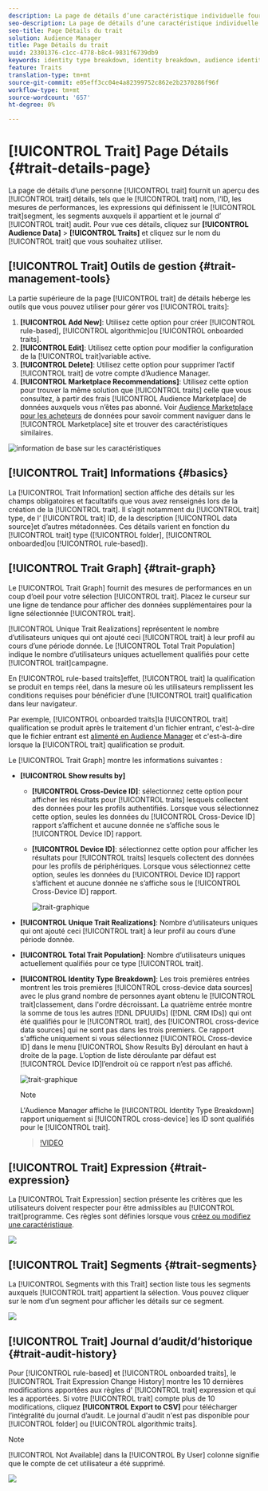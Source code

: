 ```yaml
---
description: La page de détails d’une caractéristique individuelle fournit un aperçu des informations telles que le nom de la caractéristique, l’ID, les mesures de performances, les expressions qui définissent la caractéristique, les segments auxquels elle appartient et le journal d’audit des caractéristiques. Pour afficher ces détails, accédez à Audience Data > Caractéristiques et cliquez sur le nom de la caractéristique que vous souhaitez utiliser.
seo-description: La page de détails d’une caractéristique individuelle fournit un aperçu des informations telles que le nom de la caractéristique, l’ID, les mesures de performances, les expressions qui définissent la caractéristique, les segments auxquels elle appartient et le journal d’audit des caractéristiques. Pour afficher ces détails, accédez à Audience Data > Caractéristiques et cliquez sur le nom de la caractéristique que vous souhaitez utiliser.
seo-title: Page Détails du trait
solution: Audience Manager
title: Page Détails du trait
uuid: 23301376-c1cc-4778-b8c4-9831f6739db9
keywords: identity type breakdown, identity breakdown, audience identity reporting, cross-device, cross-device ID, device ID
feature: Traits
translation-type: tm+mt
source-git-commit: e05eff3cc04e4a82399752c862e2b2370286f96f
workflow-type: tm+mt
source-wordcount: '657'
ht-degree: 0%

---
```



# [!UICONTROL Trait] Page Détails {#trait-details-page}

La page de détails d’une personne [!UICONTROL trait] fournit un aperçu des [!UICONTROL trait] détails, tels que le [!UICONTROL trait] nom, l’ID, les mesures de performances, les expressions qui définissent le [!UICONTROL trait]segment, les segments auxquels il appartient et le journal d’ [!UICONTROL trait] audit. Pour vue ces détails, cliquez sur **[!UICONTROL Audience Data]** > **[!UICONTROL Traits]** et cliquez sur le nom du [!UICONTROL trait] que vous souhaitez utiliser.

## [!UICONTROL Trait] Outils de gestion {#trait-management-tools}

La partie supérieure de la page [!UICONTROL trait] de détails héberge les outils que vous pouvez utiliser pour gérer vos [!UICONTROL traits]:

1. **[!UICONTROL Add New]**: Utilisez cette option pour créer [!UICONTROL rule-based], [!UICONTROL algorithmic]ou [!UICONTROL onboarded traits].
2. **[!UICONTROL Edit]**: Utilisez cette option pour modifier la configuration de la [!UICONTROL trait]variable active.
3. **[!UICONTROL Delete]**: Utilisez cette option pour supprimer l’actif [!UICONTROL trait] de votre compte d’Audience Manager.
4. **[!UICONTROL Marketplace Recommendations]**: Utilisez cette option pour trouver la même solution que [!UICONTROL traits] celle que vous consultez, à partir des frais [!UICONTROL Audience Marketplace] de données auxquels vous n’êtes pas abonné. Voir [Audience Marketplace pour les acheteurs](../audience-marketplace/marketplace-data-buyers/marketplace-data-buyers.md) de données pour savoir comment naviguer dans le [!UICONTROL Marketplace] site et trouver des caractéristiques similaires.

![information de base sur les caractéristiques](assets/basic-trait-information.png)

## [!UICONTROL Trait] Informations {#basics}

La [!UICONTROL Trait Information] section affiche des détails sur les champs obligatoires et facultatifs que vous avez renseignés lors de la création de la [!UICONTROL trait]. Il s’agit notamment du [!UICONTROL trait] type, de l’ [!UICONTROL trait] ID, de la description [!UICONTROL data source]et d’autres métadonnées. Ces détails varient en fonction du [!UICONTROL trait] type ([!UICONTROL folder], [!UICONTROL onboarded]ou [!UICONTROL rule-based]).

## [!UICONTROL Trait Graph] {#trait-graph}

Le [!UICONTROL Trait Graph] fournit des mesures de performances en un coup d’oeil pour votre sélection [!UICONTROL trait]. Placez le curseur sur une ligne de tendance pour afficher des données supplémentaires pour la ligne sélectionnée [!UICONTROL trait].

[!UICONTROL Unique Trait Realizations] représentent le nombre d’utilisateurs uniques qui ont ajouté ceci [!UICONTROL trait] à leur profil au cours d’une période donnée. Le [!UICONTROL Total Trait Population] indique le nombre d’utilisateurs uniques actuellement qualifiés pour cette [!UICONTROL trait]campagne.

En [!UICONTROL rule-based traits]effet, [!UICONTROL trait] la qualification se produit en temps réel, dans la mesure où les utilisateurs remplissent les conditions requises pour bénéficier d’une [!UICONTROL trait] qualification dans leur navigateur.

Par exemple, [!UICONTROL onboarded traits]la [!UICONTROL trait] qualification se produit après le traitement d&#39;un fichier entrant, c&#39;est-à-dire que le fichier entrant est [alimenté en Audience Manager](../../faq/faq-inbound-data-ingestion.md) et c&#39;est-à-dire lorsque la [!UICONTROL trait] qualification se produit.

Le [!UICONTROL Trait Graph] montre les informations suivantes :

* **[!UICONTROL Show results by]**
   * **[!UICONTROL Cross-Device ID]**: sélectionnez cette option pour afficher les résultats pour [!UICONTROL traits] lesquels collectent des données pour les profils authentifiés. Lorsque vous sélectionnez cette option, seules les données du [!UICONTROL Cross-Device ID] rapport s’affichent et aucune donnée ne s’affiche sous le [!UICONTROL Device ID] rapport.
   * **[!UICONTROL Device ID]**: sélectionnez cette option pour afficher les résultats pour [!UICONTROL traits] lesquels collectent des données pour les profils de périphériques. Lorsque vous sélectionnez cette option, seules les données du [!UICONTROL Device ID] rapport s’affichent et aucune donnée ne s’affiche sous le [!UICONTROL Cross-Device ID] rapport.

      ![trait-graphique](assets/trait-summary.gif)

* **[!UICONTROL Unique Trait Realizations]**: Nombre d’utilisateurs uniques qui ont ajouté ceci [!UICONTROL trait] à leur profil au cours d’une période donnée.
* **[!UICONTROL Total Trait Population]**: Nombre d’utilisateurs uniques actuellement qualifiés pour ce type [!UICONTROL trait].

* **[!UICONTROL Identity Type Breakdown]**: Les trois premières entrées montrent les trois premières [!UICONTROL cross-device data sources] avec le plus grand nombre de personnes ayant obtenu le [!UICONTROL trait]classement, dans l&#39;ordre décroissant. La quatrième entrée montre la somme de tous les autres [!DNL DPUUIDs] ([!DNL CRM IDs]) qui ont été qualifiés pour le [!UICONTROL trait], des [!UICONTROL cross-device data sources] qui ne sont pas dans les trois premiers. Ce rapport s&#39;affiche uniquement si vous sélectionnez [!UICONTROL Cross-device ID] dans le menu [!UICONTROL Show Results By] déroulant en haut à droite de la page. L’option de liste déroulante par défaut est [!UICONTROL Device ID]l’endroit où ce rapport n’est pas affiché.

   ![trait-graphique](assets/trait-identity.png)

   >[!NOTE]
   >
   >L&#39;Audience Manager affiche le [!UICONTROL Identity Type Breakdown] rapport uniquement si [!UICONTROL cross-device] les ID sont qualifiés pour le [!UICONTROL trait].

   >[!VIDEO](https://video.tv.adobe.com/v/27977/)

## [!UICONTROL Trait] Expression {#trait-expression}

La [!UICONTROL Trait Expression] section présente les critères que les utilisateurs doivent respecter pour être admissibles au [!UICONTROL trait]programme. Ces règles sont définies lorsque vous [créez ou modifiez une caractéristique](../../features/traits/about-trait-builder.md).

![](assets/traitExpression.png)

## [!UICONTROL Trait] Segments {#trait-segments}

La [!UICONTROL Segments with this Trait] section liste tous les segments auxquels [!UICONTROL trait] appartient la sélection. Vous pouvez cliquer sur le nom d’un segment pour afficher les détails sur ce segment.

![](assets/traitSegments.png)

## [!UICONTROL Trait] Journal d’audit/d’historique {#trait-audit-history}

Pour [!UICONTROL rule-based] et [!UICONTROL onboarded traits], le [!UICONTROL Trait Expression Change History] montre les 10 dernières modifications apportées aux règles d&#39; [!UICONTROL trait] expression et qui les a apportées. Si votre [!UICONTROL trait] compte plus de 10 modifications, cliquez **[!UICONTROL Export to CSV]** pour télécharger l’intégralité du journal d’audit. Le journal d&#39;audit n&#39;est pas disponible pour [!UICONTROL folder] ou [!UICONTROL algorithmic traits].

>[!NOTE]
>
>[!UICONTROL Not Available] dans la [!UICONTROL By User] colonne signifie que le compte de cet utilisateur a été supprimé.

![](assets/traitHistory.png)